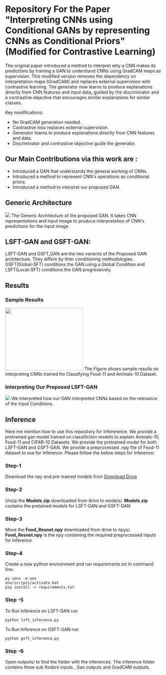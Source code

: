 # Repository For the Paper "Interpreting CNNs using Conditional GANs by representing CNNs as Conditional Priors" (Modified for Contrastive Learning)

The original paper introduced a method to interpret why a CNN makes its predictions by training a GAN to understand CNNs using GradCAM maps as supervision. This modified version removes the dependency on interpretation maps (GradCAM) and replaces external supervision with contrastive learning. The generator now learns to produce explanations directly from CNN features and input data, guided by the discriminator and a contrastive objective that encourages similar explanations for similar classes.

Key modifications:
- No GradCAM generation needed.
- Contrastive loss replaces external supervision.
- Generator learns to produce explanations directly from CNN features and data.
- Discriminator and contrastive objective guide the generator.
## Our Main Contributions via this work are :
* Introduced a GAN that understands the general working of CNNs.
* Introduced a method to represent CNN's operations as conditional priors.
* Introduced a method to interpret our proposed GAN.

## Generic Architecture
<img src = "assets/model_architecture_cropped.png">
The Generic Architecture of the proposed GAN. It takes CNN representations and Input Image to produce interpretation of CNN's predictions for the input image.

## LSFT-GAN and GSFT-GAN:
LSFT-GAN and GSFT_GAN are the two varients of the Proposed GAN architecture. They differe by thier conditioning methodologies. GSFT(Global-SFT) conditions the GAN using a Global Condition and LSFT(Local-SFT) conditions the GAN progressively.

## Results

### Sample Results
<img src = "assets/sample_figure.png" width="250" height="200">
The Figure shows sample results on interpreting CNNs trained fro Classifying Food-11 and Animals-10 Dataset.

### Interpreting Our Proposed LSFT-GAN
<img src = "assets/Individual_interpretations.png">
We interpreted how our GAN interpreted CNNs based on the relevance of the Input Conditions.

## Inference
Here me mention how to use this repository for Infererence. We provide a pretrained gan model trained on classifiction models to explain Animals-10, Food-11 and CIFAR-10 Datasets. We provide the pretrained model for both LSFT-GAN and GSFT-GAN. We provide a preprocessed .npy file of Food-11 dataset to use for Inference. Please follow the below steps for  Inference:
### Step-1 
Download the npy and pre-trained models from <a href = "https://drive.google.com/drive/folders/1PxKBHLr64gBrLFCi9N_hVNGwZUiYll8f?usp=sharing">Download Drive </a>

### Step-2
Unzip the <b>Models.zip</b> downloaded from drive to models/. <b>Models.zip</b> contains the pretained models for LSFT-GAN and GSFT-GAN
### Step-3
Move the <b>Food_Resnet.npy</b> downloaded from drive to npys/. <b>Food_Resnet.npy</b> is the npy containing the required preprocessed inputs for Inference. 
### Step-4
Create a new python environment and run requirements.txt
In command line:
~~~
py venv -m env
env/scripts/activate.bat
pip install -r requirements.txt
~~~
### Step -5
To Run Inference on LSFT-GAN run
~~~
python lsft_inference.py
~~~

To Run Inference on GSFT-GAN run
~~~
python gsft_inference.py
~~~
### Step -6
Open outputs/ to find the folder with the inferences.
The inference folder contains three sub floders inputs , Gan outputs and GradCAM outputs.
